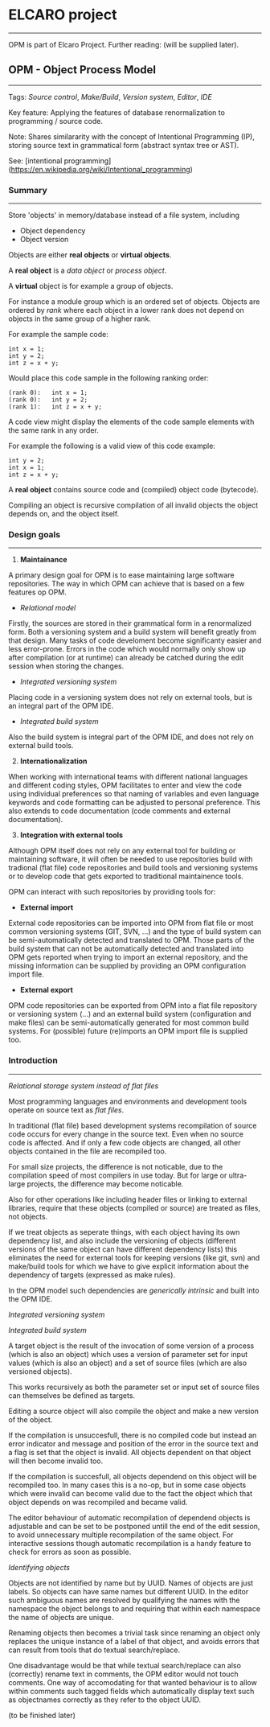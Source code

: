 # ELCARO project
---

OPM is part of Elcaro Project. Further reading: (will be supplied later).

## OPM - Object Process Model
---

Tags: *Source control*, *Make/Build*, *Version system*, *Editor*, *IDE*

Key feature: Applying the features of database renormalization to programming / source code.

Note: Shares similararity with the concept of Intentional Programming (IP), storing source text in grammatical form (abstract syntax tree or AST). 

See: [intentional programming] (https://en.wikipedia.org/wiki/Intentional_programming)

### Summary
---

Store 'objects' in memory/database instead of a file system, including
- Object dependency
- Object version

Objects are either **real objects** or **virtual objects**.

A **real object** is a *data object* or *process object*. 

A **virtual** object is for example a group of objects.

For instance a module group which is an ordered set of objects. Objects are ordered by *rank* where each object in a lower rank does not depend on objects in the same group of a higher rank. 

For example the sample code:

    int x = 1;
    int y = 2;
    int z = x + y;

Would place this code sample in the following ranking order:

    (rank 0):	int x = 1;
    (rank 0):	int y = 2;
    (rank 1):	int z = x + y;

A code view might display the elements of the code sample elements with the same rank in any order. 

For example the following is a valid view of this code example:

    int y = 2;
    int x = 1;
    int z = x + y;

A **real object** contains source code and (compiled) object code (bytecode).

Compiling an object is recursive compilation of all invalid objects the object depends on, and the object itself.


### Design goals
---

1. **Maintainance**

A primary design goal for OPM is to ease maintaining large software repositories. The way in which OPM can achieve that is based on a few features op OPM.

* *Relational model*

Firstly, the sources are stored in their grammatical form in a renormalized form. Both a versioning system and a build system will benefit greatly from that design. Many tasks of code develoment become significanty easier and less error-prone. Errors in the code which would normally only show up after compilation (or at runtime) can already be catched during the edit session when storing the changes.

* *Integrated versioning system*

Placing code in a versioning system does not rely on external tools, but is an integral part of the OPM IDE.

* *Integrated build system*

Also the build system is integral part of the OPM IDE, and does not rely on external build tools. 

2. **Internationalization**

When working with international teams with different national languages and different coding styles, OPM facilitates to enter and view the code using individual preferences so that naming of variables and even language keywords and code formatting can be adjusted to personal preference. This also extends to code documentation (code comments and external documentation). 

3. **Integration with external tools**

Although OPM itself does not rely on any external tool for building or maintaining software, it will often be needed to use repositories build with tradional (flat file) code repositories and build tools and versioning systems or to develop code that gets exported to traditional maintainence tools. 

OPM can interact with such repositories by providing tools for:

* **External import**

External code repositories can be imported into OPM from flat file or most common versioning systems (GIT, SVN, ...) and the type of build system can be semi-automatically detected and translated to OPM.
Those parts of the build system that can not be automatically detected and translated into OPM gets reported when trying to import an external repository, and the missing information can be supplied by providing an OPM configuration import file.

* **External export**

OPM code repositories can be exported from OPM into a flat file repository or versioning system (...) and an external build system (configuration and make files) can be semi-automatically generated for most common build systems. For (possible) future (re)imports an OPM import file is supplied too.


### Introduction
---

*Relational storage system instead of flat files*

Most programming languages and environments and development tools operate on source text as *flat files*.

In traditional (flat file) based development systems recompilation of source code occurs for every change in the source text. Even when no source code is affected. And if only a few code objects are changed, all other objects contained in the file are recompiled too.

For small size projects, the difference is not noticable, due to the compilation speed of most compilers in use today. But for large or ultra-large projects, the difference may become noticable.

Also for other operations like including header files or linking to external libraries, require that these objects (compiled or source) are treated as files, not objects.

If we treat objects as seperate things, with each object having its own dependency list, and also include the versioning of objects (different versions of the same object can have different dependency lists) this eliminates the need for external tools for keeping versions (like git, svn) and make/build tools for which we have to give explicit information about the dependency of targets (expressed as make rules).

In the OPM model such dependencies are *generically intrinsic* and built into the OPM IDE.

*Integrated versioning system*


*Integrated build system*

A target object is the result of the invocation of some version of a process (which is also an object) which uses a version of parameter set for input values (which is also an object) and a set of source files (which are also versioned objects).
 
This works recursively as both the parameter set or input set of source files can themselves be defined as targets.

Editing a source object will also compile the object and make a new version of the object. 

If the compilation is unsuccesfull, there is no compiled code but instead an error indicator and message and position of the error in the source text and a flag is set that the object is invalid. All objects dependent on that object will then become invalid too. 

If the compilation is succesfull, all objects dependend on this object will be recompiled too. In many cases this is a no-op, but in some case objects which were invalid can become valid due to the fact the object which that object depends on was recompiled and became valid.

The editor behaviour of automatic recompilation of dependend objects is adjustable and can be set to be postponed untill the end of the edit session, to avoid unnecessary multiple recompilation of the same object. For interactive sessions though automatic recompilation is a handy feature to check for errors as soon as possible. 

*Identifying objects*

Objects are not identified by name but by UUID. Names of objects are just labels. So objects can have same names but different UUID.
In the editor such ambiguous names are resolved by qualifying the names with the namespace the object belongs to and requiring that within
each namespace the name of objects are unique.

Renaming objects then becomes a trivial task since renaming an object only replaces the unique instance of a label of that object, and avoids errors that can result from tools that do textual search/replace.

One disadvantage would be that while textual search/replace can also (correctly) rename text in comments, the OPM editor would not touch comments. One way of accomodating for that wanted behaviour is to allow within comments such tagged fields which automatically display text such as objectnames correctly as they refer to the object UUID.

(to be finished later)
